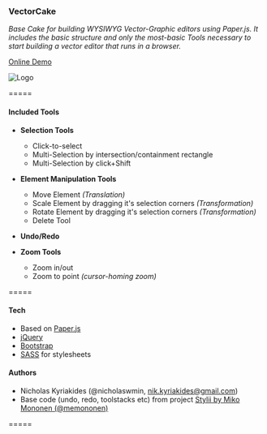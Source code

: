 ### VectorCake

*Base Cake for building WYSIWYG Vector-Graphic editors using Paper.js. 
It includes the basic structure and only the most-basic Tools necessary to start building a vector editor that runs in a browser.*

[Online Demo](http://nicholaswmin.github.io/vectorCake/)

![Logo](http://nicholaswmin.github.io/vectorCake/logo.png)

=====

#### Included Tools ####

- **Selection Tools**
    - Click-to-select
    - Multi-Selection by intersection/containment rectangle
    - Multi-Selection by click+Shift

- **Element Manipulation Tools**
    - Move Element *(Translation)*
    - Scale Element by dragging it's selection corners *(Transformation)*
    - Rotate Element by dragging it's selection corners *(Transformation)*
    - Delete Tool

- **Undo/Redo**

- **Zoom Tools**    
    - Zoom in/out 
    - Zoom to point *(cursor-homing zoom)*

=====

#### Tech ####
 - Based on [Paper.js](http://www.paperjs.org) 
 - [jQuery](http://www.jquery.com) 
 - [Bootstrap](http://www.getbootstrap.com) 
 - [SASS](http://sass-lang.com/) for stylesheets


#### Authors ####
 - Nicholas Kyriakides (@nicholaswmin, nik.kyriakides@gmail.com) 
 - Base code (undo, redo, toolstacks etc) from project [Stylii by Miko Mononen (@memononen)](https://github.com/memononen/stylii)
 
=====
